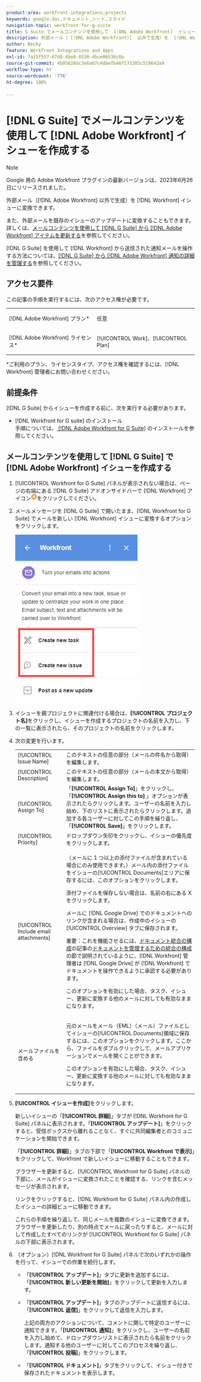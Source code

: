 ```yaml
---
product-area: workfront-integrations;projects
keywords: google,doc,ドキュメント,シート,スライド
navigation-topic: workfront-for-g-suite
title: G Suite でメールコンテンツを使用して  [!DNL Adobe Workfront]  イシューを作成する
description: 外部メール（ [!DNL Adobe Workfront)]  以外で生成）を  [!DNL Workfront]  イシューに変換できます。
author: Becky
feature: Workfront Integrations and Apps
exl-id: 7a15f557-67d8-4be8-8538-4bce06536c0a
source-git-commit: 4b95828dc3e6a67c4dbefb46f173303c519643a9
workflow-type: ht
source-wordcount: '776'
ht-degree: 100%

---
```


# [!DNL G Suite] でメールコンテンツを使用して [!DNL Adobe Workfront] イシューを作成する

>[!NOTE]
>
>Google 用の Adobe Workfront プラグインの最新バージョンは、2023年6月26日にリリースされました。

外部メール（[!DNL Adobe Workfront] 以外で生成）を [!DNL Workfront] イシューに変換できます。

また、外部メールを既存のイシューのアップデートに変換することもできます。詳しくは、[メールコンテンツを使用して [!DNL G Suite] から  [!DNL Adobe Workfront]  アイテムを更新する](../../workfront-integrations-and-apps/workfront-for-g-suite/update-wf-item-using-email-content.md)を参照してください。

[!DNL G Suite] を使用して [!DNL Workfront] から送信された通知メールを操作する方法については、[[!DNL G Suite] から  [!DNL Adobe Workfront]  通知の詳細を管理する](../../workfront-integrations-and-apps/workfront-for-g-suite/manage-wf-email-notification-details-in-gsuite.md)を参照してください。

## アクセス要件

この記事の手順を実行するには、次のアクセス権が必要です。

<table style="table-layout:auto"> 
 <col> 
 <col> 
 <tbody> 
  <tr> 
   <td role="rowheader">[!DNL Adobe Workfront] プラン*</td> 
   <td> <p>任意</p> </td> 
  </tr> 
  <tr> 
   <td role="rowheader">[!DNL Adobe Workfront] ライセンス*</td> 
   <td> <p>[!UICONTROL Work]、[!UICONTROL Plan]</p> </td> 
  </tr> 
   </tbody> 
</table>

&#42;ご利用のプラン、ライセンスタイプ、アクセス権を確認するには、[!DNL Workfront] 管理者にお問い合わせください。

## 前提条件

[!DNL G Suite] からイシューを作成する前に、次を実行する必要があります。

* [!DNL Workfront for G suite] のインストール\
   手順については、[ [!DNL Adobe Workfront for G Suite]](../../workfront-integrations-and-apps/workfront-for-g-suite/install-workfront-for-gsuite.md) のインストールを参照してください。

## メールコンテンツを使用して [!DNL G Suite] で [!DNL Adobe Workfront] イシューを作成する

1. [!UICONTROL Workfront for G Suite] パネルが表示されない場合は、ページの右端にある [!DNL G Suite] アドオンサイドバーで [!DNL Workfront] アイコン![](assets/wf-lion-icon.png)をクリックしてください。
1. メールメッセージを [!DNL G Suite] で開いたまま、[!DNL Workfront for G Suite] でメールを新しい [!DNL Workfront] イシューに変換するオプションをクリックします。

   ![](assets/convert-email-task-issue-update.png)

1. イシューを親プロジェクトに関連付ける場合は、**[!UICONTROL プロジェクト名]**&#x200B;をクリックし、イシューを作成するプロジェクトの名前を入力し、下の一覧に表示されたら、そのプロジェクトの名前をクリックします。
1. 次の変更を行います。

   <table style="table-layout:auto"> 
    <col> 
    <col> 
    <tbody> 
     <tr> 
      <td role="rowheader">[!UICONTROL Issue Name]</td> 
      <td>このテキストの任意の部分（メールの件名から取得）を編集します。</td> 
     </tr> 
     <tr> 
      <td role="rowheader">[!UICONTROL Description]</td> 
      <td>このテキストの任意の部分（メールの本文から取得）を編集します。</td> 
     </tr> 
     <tr data-mc-conditions=""> 
      <td role="rowheader">[!UICONTROL Assign To]</td> 
      <td>「<strong>[!UICONTROL Assign To]</strong>」をクリックし、「<strong>[!UICONTROL Assign this to] </strong>」オプションが表示されたらクリックします。ユーザーの名前を入力し始め、下のリストに表示されたらクリックします。追加する各ユーザーに対してこの手順を繰り返し、「<strong>[!UICONTROL Save]</strong>」をクリックします。</td> 
     </tr> 
     <tr data-mc-conditions=""> 
      <td role="rowheader">[!UICONTROL Priority]</td> 
      <td>ドロップダウン矢印をクリックし、イシューの優先度をクリックします。</td> 
     </tr> 
     <tr data-mc-conditions=""> 
      <td role="rowheader">[!UICONTROL Include email attachments]</td> 
      <td> <p>（メールに 1 つ以上の添付ファイルが含まれている場合にのみ使用できます。）メール内の添付ファイルをイシューの[!UICONTROL Documents]エリアに保存するには、このオプションをクリックします。 </p> <p>添付ファイルを保存しない場合は、名前の右にある X をクリックします。 </p> <p>メールに [!DNL Google Drive] でのドキュメントへのリンクが含まれる場合は、作成中のイシューの [!UICONTROL Overview] タブに保存されます。 </p> <p>重要：これを機能させるには、<a href="../../administration-and-setup/configure-integrations/configure-document-integrations.md" class="MCXref xref">ドキュメント統合の構成</a>の記事の<a href="../../administration-and-setup/configure-integrations/configure-document-integrations.md#configur" class="MCXref xref">ドキュメントを管理するための統合の構成</a>の節で説明されているように、[!DNL Workfront] 管理者は [!DNL Google Drive] が [!DNL Workfront] でドキュメントを操作できるように承認する必要があります。</p> <p>このオプションを有効にした場合、タスク、イシュー、更新に変換する他のメールに対しても有効なままになります。</p> </td> 
     </tr> 
     <tr data-mc-conditions=""> 
      <td role="rowheader">メールファイルを含める</td> 
      <td> <p>元のメールをメール（EML）（メール）ファイルとしてイシューの<span>[!UICONTROL Documents]領域</span>に保存するには、このオプションをクリックします。ここから、ファイルをダブルクリックして、メールアプリケーションでメールを開くことができます。</p> <p>このオプションを有効にした場合、タスク、イシュー、更新に変換する他のメールに対しても有効なままになります。</p> </td> 
     </tr> 
    </tbody> 
   </table>

1. **[!UICONTROL イシューを作成]**&#x200B;をクリックします。

   新しいイシューの「**[!UICONTROL 詳細]**」タブが [!DNL Workfront for G Suite] パネルに表示されます。「**[!UICONTROL アップデート]**」をクリックすると、受信ボックスから離れることなく、すぐに共同編集者とのコミュニケーションを開始できます。

   「**[!UICONTROL 詳細]**」タブの下部で「**[!UICONTROL Workfront で表示]**」をクリックして、Workfront で新しいイシューに移動することもできます。

   ブラウザーを更新すると、[!UICONTROL Workfront for G Suite] パネルの下部に、メールがイシューに変換されたことを確認する、リンクを含むメッセージが表示されます。

   リンクをクリックすると、[!DNL Workfront for G Suite] パネル内の作成したイシューの詳細ビューに移動できます。

   これらの手順を繰り返して、同じメールを複数のイシューに変換できます。ブラウザーを更新したり、別の時点でメールに戻ったりすると、メールに対して作成したすべてのリンクが [!UICONTROL Workfront for G Suite] パネルの下部に表示されます。

1. （オプション）[!DNL Workfront for G Suite] パネルで次のいずれかの操作を行って、イシューでの作業を続行します。

   * 「**[!UICONTROL アップデート]**」タブに更新を追加するには、「**[!UICONTROL 新しい更新を開始]**」をクリックして更新を入力します。

   * 「**[!UICONTROL アップデート]**」タブのアップデートに返信するには、「**[!UICONTROL 返信]**」をクリックして返信を入力します。

     上記の両方のアクションについて、コメントに関して特定のユーザーに通知できます。「**[!UICONTROL 通知]**」をクリックし、ユーザーの名前を入力し始めて、ドロップダウンリストに表示されたら名前をクリックします。通知する他のユーザーに対してこのプロセスを繰り返し、「**[!UICONTROL 投稿]**」をクリックします。

   * 「**[!UICONTROL ドキュメント]**」タブをクリックして、イシュー付きで保存されたドキュメントを表示します。
